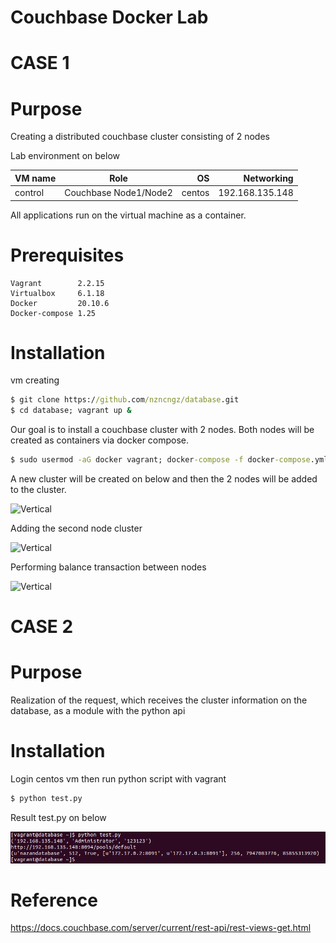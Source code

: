 # Couchbase Docker Lab

# CASE 1 

# Purpose

Creating a distributed couchbase cluster consisting of 2 nodes

Lab environment on below



| VM name       |   Role                             | OS      |  Networking     | 
| ------------- |   :-------------:                  | -----:  | -----:          |
| control       |   Couchbase Node1/Node2            | centos  | 192.168.135.148 |

All applications run on the virtual machine as a container.

# Prerequisites

    Vagrant        2.2.15 
    Virtualbox     6.1.18 
    Docker         20.10.6
    Docker-compose 1.25
 
# Installation

vm creating

``` bat  
$ git clone https://github.com/nzncngz/database.git
$ cd database; vagrant up &
 ```
 
Our goal is to install a couchbase cluster with 2 nodes. Both nodes will be created as containers via docker compose.

``` bat  
$ sudo usermod -aG docker vagrant; docker-compose -f docker-compose.yml up & 
 ```

A new cluster will be created on below and then the 2 nodes will be added to the cluster.

![Vertical](https://user-images.githubusercontent.com/22845579/116284591-ec382400-a795-11eb-8570-33474ecb6d6f.png)

Adding the second node cluster

![Vertical](https://user-images.githubusercontent.com/22845579/116288871-9ca82700-a79a-11eb-9a2d-dad8a46f812f.png)


Performing balance transaction between nodes

![Vertical](https://user-images.githubusercontent.com/22845579/116288693-708ca600-a79a-11eb-8374-76f5ee552049.png)





# CASE 2

# Purpose

Realization of the request, which receives the cluster information on the database, as a module with the python api

# Installation

Login centos vm then run python script with vagrant

``` bat
$ python test.py
 ```

Result test.py on below

![Vertical](https://github.com/nzncngz/database/blob/main/Nisan28/result_python_request.png)

# Reference

https://docs.couchbase.com/server/current/rest-api/rest-views-get.html

 

 
